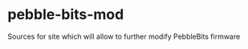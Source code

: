 pebble-bits-mod
===============

Sources for site which will allow to further modify PebbleBits firmware
